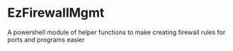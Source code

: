 # EzFirewallMgmt
A powershell module of helper functions to make creating firewall rules for ports and programs easier
